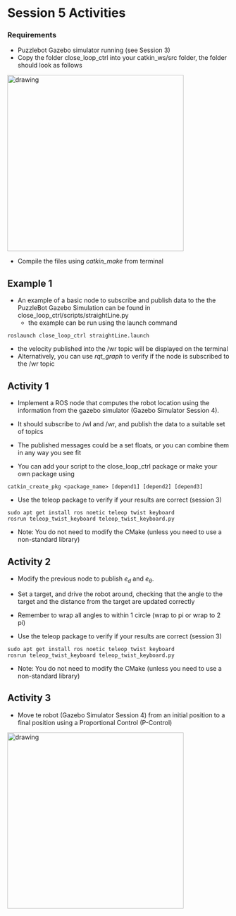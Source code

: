 # Session 5 Activities

### Requirements
* Puzzlebot Gazebo simulator running (see Session 3)
* Copy the folder close_loop_ctrl into your catkin_ws/src folder, the folder should look as follows
<img src="https://user-images.githubusercontent.com/67285979/188336210-f823a50f-e26a-4968-9777-14740d895318.png" alt="drawing" width="400"/>

* Compile the files using *catkin_make* from terminal

## Example 1
* An example of a basic node to subscribe and publish data to the the PuzzleBot Gazebo Simulation can be found in close_loop_ctrl/scripts/straightLine.py
  - the example can be run using the launch command 

```
roslaunch close_loop_ctrl straightLine.launch
```
* the velocity published into the /wr topic will be displayed on the terminal
* Alternatively, you can use *rqt_graph* to verify if the node is subscribed to the /wr topic   

## Activity 1 
* Implement a ROS node that computes the robot location using the information from the gazebo simulator (Gazebo Simulator Session 4).
* It should subscribe to /wl and /wr, and publish the data to a suitable set of topics
* The published messages could be a set floats, or you can combine them in any way you see fit

* You can add your script to the close_loop_ctrl package or make your own package using 
```
catkin_create_pkg <package_name> [depend1] [depend2] [depend3]
```
* Use the teleop package to verify if your results are correct (session 3)
```
sudo apt get install ros noetic teleop twist keyboard
rosrun teleop_twist_keyboard teleop_twist_keyboard.py
```
  - Note: You do not need to modify the CMake (unless you need to use a non-standard library)

## Activity 2
* Modify the previous node to publish $e_d$ and $e_\theta$. 
* Set a target, and drive the robot around, checking that the angle to the target and the distance from the target are updated correctly
* Remember to wrap all angles to within 1 circle (wrap to pi or wrap to 2 pi)

* Use the teleop package to verify if your results are correct (session 3)
```
sudo apt get install ros noetic teleop twist keyboard
rosrun teleop_twist_keyboard teleop_twist_keyboard.py
```
  - Note: You do not need to modify the CMake (unless you need to use a non-standard library)
  
## Activity 3
* Move te robot (Gazebo Simulator Session 4) from an initial position to a final position using a Proportional Control (P-Control)
<img src="https://user-images.githubusercontent.com/67285979/188335003-d01d67bd-c9a8-4fbb-b0f4-7acb7c05d4f3.png" alt="drawing" width="400"/>

